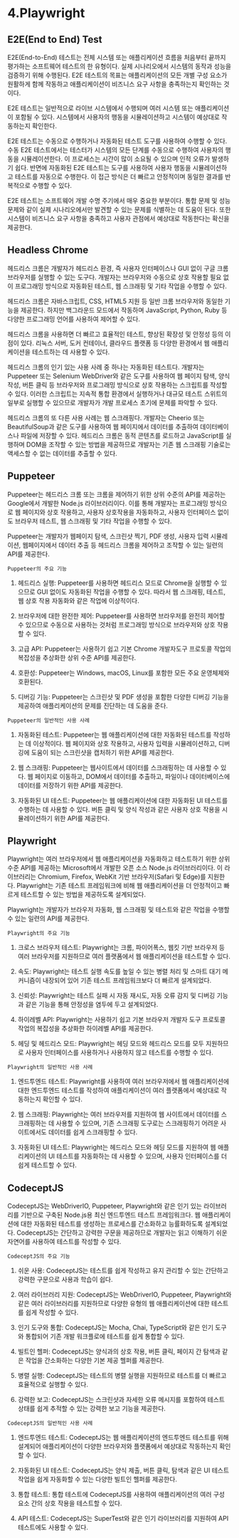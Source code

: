 # 4.Playwright

## E2E(End to End) Test

E2E(End-to-End) 테스트는 전체 시스템 또는 애플리케이션 흐름을 처음부터 끝까지 평가하는 소프트웨어 테스트의 한 유형이다.
실제 시나리오에서 시스템의 동작과 성능을 검증하기 위해 수행된다.
E2E 테스트의 목표는 애플리케이션의 모든 개별 구성 요소가 원활하게 함께 작동하고 애플리케이션이 비즈니스 요구 사항을 충족하는지 확인하는 것이다.

E2E 테스트는 일반적으로 라이브 시스템에서 수행되며 여러 시스템 또는 애플리케이션이 포함될 수 있다.
시스템에서 사용자의 행동을 시뮬레이션하고 시스템이 예상대로 작동하는지 확인한다.

E2E 테스트는 수동으로 수행하거나 자동화된 테스트 도구를 사용하여 수행할 수 있다.
수동 E2E 테스트에서는 테스터가 시스템의 모든 단계를 수동으로 수행하여 사용자의 행동을 시뮬레이션한다.
이 프로세스는 시간이 많이 소요될 수 있으며 인적 오류가 발생하기 쉽다.
반면에 자동화된 E2E 테스트는 도구를 사용하여 사용자 행동을 시뮬레이션하고 테스트를 자동으로 수행한다.
이 접근 방식은 더 빠르고 안정적이며 동일한 결과를 반복적으로 수행할 수 있다.

E2E 테스트는 소프트웨어 개발 수명 주기에서 매우 중요한 부분이다.
통합 문제 및 성능 문제와 같이 실제 시나리오에서만 발견할 수 있는 문제를 식별하는 데 도움이 된다.
또한 시스템이 비즈니스 요구 사항을 충족하고 사용자 관점에서 예상대로 작동한다는 확신을 제공한다.

## Headless Chrome

헤드리스 크롬은 개발자가 헤드리스 환경, 즉 사용자 인터페이스나 GUI 없이 구글 크롬 브라우저를 실행할 수 있는 도구다.
개발자는 브라우저와 수동으로 상호 작용할 필요 없이 프로그래밍 방식으로 자동화된 테스트, 웹 스크래핑 및 기타 작업을 수행할 수 있다.

헤드리스 크롬은 자바스크립트, CSS, HTML5 지원 등 일반 크롬 브라우저와 동일한 기능을 제공한다.
하지만 백그라운드 모드에서 작동하며 JavaScript, Python, Ruby 등 다양한 프로그래밍 언어를 사용하여 제어할 수 있다.

헤드리스 크롬을 사용하면 더 빠르고 효율적인 테스트, 향상된 확장성 및 안정성 등의 이점이 있다.
리눅스 서버, 도커 컨테이너, 클라우드 플랫폼 등 다양한 환경에서 웹 애플리케이션을 테스트하는 데 사용할 수 있다.

헤드리스 크롬의 인기 있는 사용 사례 중 하나는 자동화된 테스트다.
개발자는 Puppeteer 또는 Selenium WebDriver와 같은 도구를 사용하여 웹 페이지 탐색, 양식 작성, 버튼 클릭 등 브라우저와 프로그래밍 방식으로 상호 작용하는 스크립트를 작성할 수 있다.
이러한 스크립트는 지속적 통합 환경에서 실행하거나 대규모 테스트 스위트의 일부로 실행할 수 있으므로 개발자가 개발 프로세스 초기에 문제를 파악할 수 있다.

헤드리스 크롬의 또 다른 사용 사례는 웹 스크래핑다.
개발자는 Cheerio 또는 BeautifulSoup과 같은 도구를 사용하여 웹 페이지에서 데이터를 추출하여 데이터베이스나 파일에 저장할 수 있다.
헤드리스 크롬은 동적 콘텐츠를 로드하고 JavaScript를 실행하며 DOM을 조작할 수 있는 방법을 제공하므로 개발자는 기존 웹 스크래핑 기술로는 액세스할 수 없는 데이터를 추출할 수 있다.

## Puppeteer

Puppeteer는 헤드리스 크롬 또는 크롬을 제어하기 위한 상위 수준의 API를 제공하는 Google에서 개발한 Node.js 라이브러리이다.
이를 통해 개발자는 프로그래밍 방식으로 웹 페이지와 상호 작용하고, 사용자 상호작용을 자동화하고, 사용자 인터페이스 없이도 브라우저 테스트, 웹 스크래핑 및 기타 작업을 수행할 수 있다.

Puppeteer는 개발자가 웹페이지 탐색, 스크린샷 찍기, PDF 생성, 사용자 입력 시뮬레이션, 웹페이지에서 데이터 추출 등 헤드리스 크롬을 제어하고 조작할 수 있는 일련의 API를 제공한다.

`Puppeteer의 주요 기능`

1. 헤드리스 실행: Puppeteer를 사용하면 헤드리스 모드로 Chrome을 실행할 수 있으므로 GUI 없이도 자동화된 작업을 수행할 수 있다. 따라서 웹 스크래핑, 테스트, 웹 상호 작용 자동화와 같은 작업에 이상적이다.

2. 브라우저에 대한 완전한 제어: Puppeteer를 사용하면 브라우저를 완전히 제어할 수 있으므로 수동으로 사용하는 것처럼 프로그래밍 방식으로 브라우저와 상호 작용할 수 있다.

3. 고급 API: Puppeteer는 사용하기 쉽고 기본 Chrome 개발자도구 프로토콜 작업의 복잡성을 추상화한 상위 수준 API를 제공한다.

4. 호환성: Puppeteer는 Windows, macOS, Linux를 포함한 모든 주요 운영체제와 호환된다.

5. 디버깅 기능: Puppeteer는 스크린샷 및 PDF 생성을 포함한 다양한 디버깅 기능을 제공하여 애플리케이션의 문제를 진단하는 데 도움을 준다.

`Puppeteer의 일반적인 사용 사례`

1. 자동화된 테스트: Puppeteer는 웹 애플리케이션에 대한 자동화된 테스트를 작성하는 데 이상적이다. 웹 페이지와 상호 작용하고, 사용자 입력을 시뮬레이션하고, 디버깅에 도움이 되는 스크린샷을 캡처하기 위한 API를 제공한다.

2. 웹 스크래핑: Puppeteer는 웹사이트에서 데이터를 스크래핑하는 데 사용할 수 있다. 웹 페이지로 이동하고, DOM에서 데이터를 추출하고, 파일이나 데이터베이스에 데이터를 저장하기 위한 API를 제공한다.

3. 자동화된 UI 테스트: Puppeteer는 웹 애플리케이션에 대한 자동화된 UI 테스트를 수행하는 데 사용할 수 있다. 버튼 클릭 및 양식 작성과 같은 사용자 상호 작용을 시뮬레이션하기 위한 API를 제공한다.

## Playwright

Playwright는 여러 브라우저에서 웹 애플리케이션을 자동화하고 테스트하기 위한 상위 수준 API를 제공하는 Microsoft에서 개발한 오픈 소스 Node.js 라이브러리이다.
이 라이브러리는 Chromium, Firefox, WebKit 기반 브라우저(Safari 및 Edge)를 지원한다.
Playwright는 기존 테스트 프레임워크에 비해 웹 애플리케이션을 더 안정적이고 빠르게 테스트할 수 있는 방법을 제공하도록 설계되었다.

Playwright는 개발자가 브라우저 자동화, 웹 스크래핑 및 테스트와 같은 작업을 수행할 수 있는 일련의 API를 제공한다.

`Playwright의 주요 기능`

1. 크로스 브라우저 테스트: Playwright는 크롬, 파이어폭스, 웹킷 기반 브라우저 등 여러 브라우저를 지원하므로 여러 플랫폼에서 웹 애플리케이션을 테스트할 수 있다.

2. 속도: Playwright는 테스트 실행 속도를 높일 수 있는 병렬 처리 및 스마트 대기 메커니즘이 내장되어 있어 기존 테스트 프레임워크보다 더 빠르게 설계되었다.

3. 신뢰성: Playwright는 테스트 실패 시 자동 재시도, 자동 오류 감지 및 디버깅 기능과 같은 기능을 통해 안정성을 염두에 두고 설계되었다.

4. 하이레벨 API: Playwright는 사용하기 쉽고 기본 브라우저 개발자 도구 프로토콜 작업의 복잡성을 추상화한 하이레벨 API를 제공한다.

5. 헤딩 및 헤드리스 모드: Playwright는 헤딩 모드와 헤드리스 모드를 모두 지원하므로 사용자 인터페이스를 사용하거나 사용하지 않고 테스트를 수행할 수 있다.

`Playwright의 일반적인 사용 사례`

1. 엔드투엔드 테스트: Playwright를 사용하여 여러 브라우저에서 웹 애플리케이션에 대한 엔드투엔드 테스트를 작성하여 애플리케이션이 여러 플랫폼에서 예상대로 작동하는지 확인할 수 있다.

2. 웹 스크래핑: Playwright는 여러 브라우저를 지원하여 웹 사이트에서 데이터를 스크래핑하는 데 사용할 수 있으며, 기존 스크래핑 도구로는 스크래핑하기 어려운 사이트에서도 데이터를 쉽게 스크래핑할 수 있다.

3. 자동화된 UI 테스트: Playwright는 헤드리스 모드와 헤딩 모드를 지원하여 웹 애플리케이션의 UI 테스트를 자동화하는 데 사용할 수 있으며, 사용자 인터페이스를 더 쉽게 테스트할 수 있다.

## CodeceptJS

CodeceptJS는 WebDriverIO, Puppeteer, Playwright와 같은 인기 있는 라이브러리를 기반으로 구축된 Node.js용 최신 엔드투엔드 테스트 프레임워크다.
웹 애플리케이션에 대한 자동화된 테스트를 생성하는 프로세스를 간소화하고 능률화하도록 설계되었다.
CodeceptJS는 간단하고 강력한 구문을 제공하므로 개발자는 읽고 이해하기 쉬운 자연어를 사용하여 테스트를 작성할 수 있다.

`CodeceptJS의 주요 기능`

1. 쉬운 사용: CodeceptJS는 테스트를 쉽게 작성하고 유지 관리할 수 있는 간단하고 강력한 구문으로 사용과 학습이 쉽다.

2. 여러 라이브러리 지원: CodeceptJS는 WebDriverIO, Puppeteer, Playwright와 같은 여러 라이브러리를 지원하므로 다양한 유형의 웹 애플리케이션에 대한 테스트를 쉽게 작성할 수 있다.

3. 인기 도구와 통합: CodeceptJS는 Mocha, Chai, TypeScript와 같은 인기 도구와 통합되어 기존 개발 워크플로에 테스트를 쉽게 통합할 수 있다.

4. 빌트인 헬퍼: CodeceptJS는 양식과의 상호 작용, 버튼 클릭, 페이지 간 탐색과 같은 작업을 간소화하는 다양한 기본 제공 헬퍼를 제공한다.

5. 병렬 실행: CodeceptJS는 테스트의 병렬 실행을 지원하므로 테스트를 더 빠르고 효율적으로 실행할 수 있다.

6. 강력한 보고: CodeceptJS는 스크린샷과 자세한 오류 메시지를 포함하여 테스트 상태를 쉽게 추적할 수 있는 강력한 보고 기능을 제공한다.

`CodeceptJS의 일반적인 사용 사례`

1. 엔드투엔드 테스트: CodeceptJS는 웹 애플리케이션의 엔드투엔드 테스트를 위해 설계되어 애플리케이션이 다양한 브라우저와 플랫폼에서 예상대로 작동하는지 확인할 수 있다.

2. 자동화된 UI 테스트: CodeceptJS는 양식 제출, 버튼 클릭, 탐색과 같은 UI 테스트 작업을 쉽게 자동화할 수 있는 다양한 빌트인 헬퍼를 제공한다.

3. 통합 테스트: 통합 테스트에 CodeceptJS를 사용하여 애플리케이션의 여러 구성 요소 간의 상호 작용을 테스트할 수 있다.

4. API 테스트: CodeceptJS는 SuperTest와 같은 인기 라이브러리를 지원하여 API 테스트에도 사용할 수 있다.
